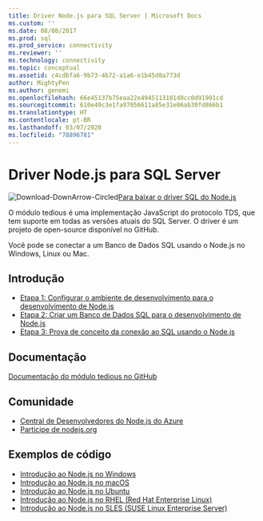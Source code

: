 ```yaml
---
title: Driver Node.js para SQL Server | Microsoft Docs
ms.custom: ''
ms.date: 08/08/2017
ms.prod: sql
ms.prod_service: connectivity
ms.reviewer: ''
ms.technology: connectivity
ms.topic: conceptual
ms.assetid: c4cdbfa6-9b73-4b72-a1a6-e1b45d8a773d
author: MightyPen
ms.author: genemi
ms.openlocfilehash: 66e45137b75eaa22e4945113101d0cc0d91901cd
ms.sourcegitcommit: 610e49c3e1fa97056611a85e31e06ab30fd866b1
ms.translationtype: HT
ms.contentlocale: pt-BR
ms.lasthandoff: 03/07/2020
ms.locfileid: "78896781"
---
```

# <a name="nodejs-driver-for-sql-server"></a>Driver Node.js para SQL Server

![Download-DownArrow-Circled](../../ssms/media/download-icon.png)[Para baixar o driver SQL do Node.js](../sql-connection-libraries.md#anchor-20-drivers-relational-access)

O módulo tedious é uma implementação JavaScript do protocolo TDS, que tem suporte em todas as versões atuais do SQL Server. O driver é um projeto de open-source disponível no GitHub.  
  
Você pode se conectar a um Banco de Dados SQL usando o Node.js no Windows, Linux ou Mac.  
  
## <a name="getting-started"></a>Introdução  
* [Etapa 1: Configurar o ambiente de desenvolvimento para o desenvolvimento de Node.js](step-1-configure-development-environment-for-node-js-development.md)  
* [Etapa 2: Criar um Banco de Dados SQL para o desenvolvimento de Node.js](step-2-create-a-sql-database-for-node-js-development.md)  
* [Etapa 3: Prova de conceito da conexão ao SQL usando o Node.js](step-3-proof-of-concept-connecting-to-sql-using-node-js.md)  
  
## <a name="documentation"></a>Documentação  
  
[Documentação do módulo tedious no GitHub](https://tediousjs.github.io/tedious/)  
  
## <a name="community"></a>Comunidade  
* [Central de Desenvolvedores do Node.js do Azure](https://azure.microsoft.com/develop/nodejs/)  
* [Participe de nodejs.org](https://nodejs.org/en/get-involved/)

## <a name="code-examples"></a>Exemplos de código
* [Introdução ao Node.js no Windows](https://www.microsoft.com/sql-server/developer-get-started/node/windows/)
* [Introdução ao Node.js no macOS](https://www.microsoft.com/sql-server/developer-get-started/node/mac/)
* [Introdução ao Node.js no Ubuntu](https://www.microsoft.com/sql-server/developer-get-started/node/ubuntu/)
* [Introdução ao Node.js no RHEL (Red Hat Enterprise Linux)](https://www.microsoft.com/sql-server/developer-get-started/node/rhel/)
* [Introdução ao Node.js no SLES (SUSE Linux Enterprise Server)](https://www.microsoft.com/sql-server/developer-get-started/node/sles/)
